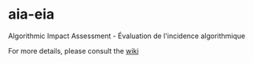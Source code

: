 # aia-eia
Algorithmic Impact Assessment - Évaluation de l'incidence algorithmique

For more details, please consult the [wiki](../../wiki)